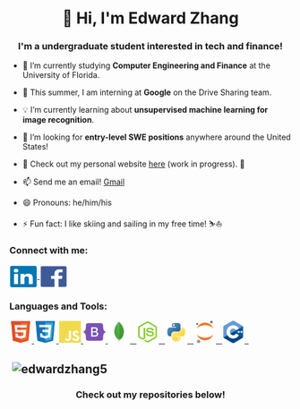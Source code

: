 <h1 align="center"> 👋 Hi, I'm Edward Zhang</h1>
<h3 align="center"><b>I'm a undergraduate student interested in tech and finance!</b></h3>


- 📖 I’m currently studying **Computer Engineering and Finance** at the University of Florida.

- 💼 This summer, I am interning at **Google** on the Drive Sharing team.

- 💡 I’m currently learning about **unsupervised machine learning for image recognition**.

- 🤔 I’m looking for **entry-level SWE positions** anywhere around the United States!

- 💬 Check out my personal website [here](https://edwardzhang5.github.io/) (work in progress). 👀

- 📫 Send me an email! [Gmail](mailto:edwardzhang5@gmail.com)

- 😄 Pronouns: he/him/his

- ⚡ Fun fact: I like skiing and sailing in my free time! ⛷️⛵


<p>
<h3 align="left">Connect with me:</h3>
<a href="https://linkedin.com/in/edwardzhang5" target="blank"><img align="center" src="https://raw.githubusercontent.com/devicons/devicon/master/icons/linkedin/linkedin-original.svg" alt="ln" height="40" width="50" /> </a>
<a href="https://www.facebook.com/edward.zhang.353250/" target="blank"><img align="center" src="https://raw.githubusercontent.com/devicons/devicon/master/icons/facebook/facebook-original.svg" alt="fb" height="40" width="50" /> </a>
</p>

<p>
<h3 align = "left">Languages and Tools:</h3>
    <a href="https://www.w3.org/html/" target="_blank"> 
        <code><img src="https://raw.githubusercontent.com/devicons/devicon/master/icons/html5/html5-original.svg" alt="html5" width="40" height="40"/></code> 
    </a>  
    <a href="https://www.w3schools.com/css/" target="_blank"> 
        <code><img src="https://raw.githubusercontent.com/devicons/devicon/master/icons/css3/css3-original.svg" alt="css3" width="40" height="40"/></code>  
    </a> 
    <a href="https://developer.mozilla.org/en-US/docs/Web/JavaScript" target="_blank"> 
        <code><img src="https://raw.githubusercontent.com/devicons/devicon/master/icons/javascript/javascript-plain.svg" alt="javascript" width="40" height="40"/></code>  
    </a>
    <a href="https://getbootstrap.com" target="_blank"> 
        <code><img src="https://raw.githubusercontent.com/devicons/devicon/master/icons/bootstrap/bootstrap-plain.svg" alt="bootstrap" width="40" height="40"/></code>  
    </a> 
    <a href="https://www.mongodb.com/" target="_blank"> 
        <code><img src="https://raw.githubusercontent.com/devicons/devicon/master/icons/mongodb/mongodb-original.svg" alt="mdb" width="40" height="40"/> </code> 
    </a> 
    <a href="https://nodejs.org/en/" target="_blank"> 
        <code><img src="https://raw.githubusercontent.com/devicons/devicon/master/icons/nodejs/nodejs-original.svg" alt="mdb" width="40" height="40"/> </code> 
    </a> 
    <a href="https://www.python.org/" target="_blank"> 
        <code><img src="https://raw.githubusercontent.com/devicons/devicon/master/icons/python/python-original.svg" alt="python" width="40" height="40"/> </code> 
    </a> 
    <a href="https://jupyter.org/" target="_blank"> 
        <code><img src="https://raw.githubusercontent.com/devicons/devicon/master/icons/jupyter/jupyter-original.svg" alt="jupyter" width="40" height="40"/> </code> 
    </a>
    <a href="https://www.cplusplus.com/" target="_blank"> 
        <code><img src="https://raw.githubusercontent.com/devicons/devicon/master/icons/cplusplus/cplusplus-original.svg" alt="c++" width="40" height="40"/> </code> 
    </a>
    <h2/>
    
</p>


<p>&nbsp;<img align="center" src="https://github-readme-stats.vercel.app/api?username=edwardzhang5&show_icons=true&theme=algolia" alt="edwardzhang5" /></p>

<h3 align="center">Check out my repositories below!</h3>
